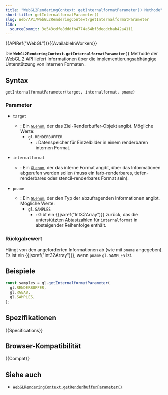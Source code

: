 ```yaml
---
title: "WebGL2RenderingContext: getInternalformatParameter() Methode"
short-title: getInternalformatParameter()
slug: Web/API/WebGL2RenderingContext/getInternalformatParameter
l10n:
  sourceCommit: 3e543cdfe8dddfb4774a64bf3decdcbab42a4111
---
```


{{APIRef("WebGL")}}{{AvailableInWorkers}}

Die **`WebGL2RenderingContext.getInternalformatParameter()`** Methode der [WebGL 2 API](/de/docs/Web/API/WebGL_API) liefert Informationen über die implementierungsabhängige Unterstützung von internen Formaten.

## Syntax

```js-nolint
getInternalformatParameter(target, internalformat, pname)
```

### Parameter

- `target`

  - : Ein [`GLenum`](/de/docs/Web/API/WebGL_API/Types), der das Ziel-Renderbuffer-Objekt angibt. Mögliche Werte:
    - `gl.RENDERBUFFER`
      - : Datenspeicher für Einzelbilder in einem renderbaren internen Format.

- `internalformat`
  - : Ein [`GLenum`](/de/docs/Web/API/WebGL_API/Types), der das interne Format angibt, über das Informationen abgerufen werden sollen (muss ein farb-renderbares, tiefen-renderbares oder stencil-renderbares Format sein).
- `pname`
  - : Ein [`GLenum`](/de/docs/Web/API/WebGL_API/Types), der den Typ der abzufragenden Informationen angibt. Mögliche Werte:
    - `gl.SAMPLES`
      - : Gibt ein {{jsxref("Int32Array")}} zurück, das die unterstützten Abtastzahlen für `internalformat` in absteigender Reihenfolge enthält.

### Rückgabewert

Hängt von den angeforderten Informationen ab (wie mit `pname` angegeben). Es ist ein {{jsxref("Int32Array")}}, wenn `pname` `gl.SAMPLES` ist.

## Beispiele

```js
const samples = gl.getInternalformatParameter(
  gl.RENDERBUFFER,
  gl.RGBA8,
  gl.SAMPLES,
);
```

## Spezifikationen

{{Specifications}}

## Browser-Kompatibilität

{{Compat}}

## Siehe auch

- [`WebGLRenderingContext.getRenderbufferParameter()`](/de/docs/Web/API/WebGLRenderingContext/getRenderbufferParameter)
